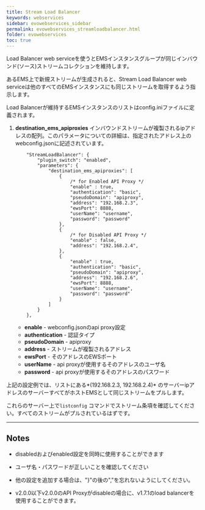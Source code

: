 ```yaml
---
title: Stream Load Balancer
keywords: webservices
sidebar: evowebservices_sidebar
permalink: evowebservices_streamloadbalancer.html
folder: evowebservices
toc: true
---
```


Load Balancer web serviceを使うとEMSインスタンスグループが同じインバウンド(ソース)ストリームコレクションを維持します。

あるEMS上で新規ストリームが生成されると、Stream Load Balancer web serviceは他のすべてのEMSインスタンスにも同じストリームを取得するよう指示します。

Load Balancerが維持するEMSインスタンスのリストはconfig.iniファイルに定義されます。

1. **destination_ems_apiproxies** インバウンドストリームが複製されるipアドレスの配列。このパラメータについての詳細は、指定されたアドレス上のwebconfig.jsonに記述されています。

   ```
       "StreamLoadBalancer": {
           "plugin_switch": "enabled",
           "parameters": {
               "destination_ems_apiproxies": [
                   {
                       /* for Enabled API Proxy */
                       "enable" : true,
                       "authentication": "basic",
                       "pseudoDomain": "apiproxy",
                       "address": "192.168.2.3",
                       "ewsPort": 8888,
                       "userName": "username",
                       "password": "password"
                   },
                   {
                       /* for Disabled API Proxy */
                       "enable" : false,
                       "address": "192.168.2.4",
                   },
                   {
                       "enable" : true,
                       "authentication": "basic",
                       "pseudoDomain": "apiproxy",
                       "address": "192.168.2.6",
                       "ewsPort": 8888,
                       "userName": "username",
                       "password": "password"
                   }
               ]
           }
       },
   ```

   - **enable** - webconfig.jsonのapi proxy設定
   - **authentication** - 認証タイプ
   - **pseudoDomain** - apiproxy
   - **address** - ストリームが複製されるアドレス
   - **ewsPort** - そのアドレスのEWSポート
   - **userName** - api proxyが使用するそのアドレスのユーザ名
   - **password** - api proxyが使用するそのアドレスのパスワード

上記の設定例では、リストにある*(192.168.2.3, 192.168.2.4)* のサーバーipアドレスのサーバーすべてがホストEMSとして同じストリームをプルします。

これらのサーバー上で`listconfig` コマンドでストリーム条項を確認してください。すべてのストリームがプルされているはずです。


------

## Notes

- disabledおよびenabled設定を同時に使用することができます

- ユーザ名・パスワードが正しいことを確認してください

- 他の設定を追加する場合は、"}"の後の","を忘れないようにしてください。

- v2.0.0以下v2.0.0のAPI Proxyがdisableの場合に、v1.7.1のload balancerを使用することができます。


  ​



